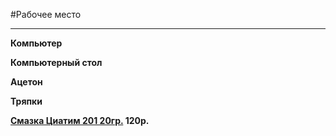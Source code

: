 #Рабочее место
****
**Компьютер**

**Компьютерный стол**

**Ацетон**

**Тряпки**

**[Смазка Циатим 201 20гр.](http://www.chipdip.ru/product0/31768/) 120p.**
